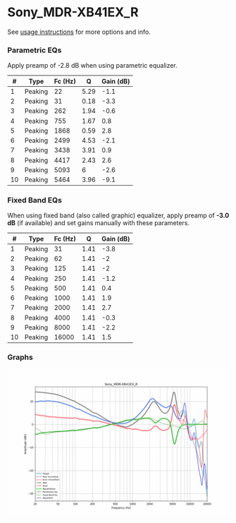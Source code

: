 # Sony_MDR-XB41EX_R
See [usage instructions](https://github.com/jaakkopasanen/AutoEq#usage) for more options and info.

### Parametric EQs
Apply preamp of -2.8 dB when using parametric equalizer.

|   # | Type    |   Fc (Hz) |    Q |   Gain (dB) |
|-----|---------|-----------|------|-------------|
|   1 | Peaking |        22 | 5.29 |        -1.1 |
|   2 | Peaking |        31 | 0.18 |        -3.3 |
|   3 | Peaking |       262 | 1.94 |        -0.6 |
|   4 | Peaking |       755 | 1.67 |         0.8 |
|   5 | Peaking |      1868 | 0.59 |         2.8 |
|   6 | Peaking |      2499 | 4.53 |        -2.1 |
|   7 | Peaking |      3438 | 3.91 |         0.9 |
|   8 | Peaking |      4417 | 2.43 |         2.6 |
|   9 | Peaking |      5093 | 6    |        -2.6 |
|  10 | Peaking |      5464 | 3.96 |        -9.1 |

### Fixed Band EQs
When using fixed band (also called graphic) equalizer, apply preamp of **-3.0 dB** (if available) and set gains manually with these parameters.

|   # | Type    |   Fc (Hz) |    Q |   Gain (dB) |
|-----|---------|-----------|------|-------------|
|   1 | Peaking |        31 | 1.41 |        -3.8 |
|   2 | Peaking |        62 | 1.41 |        -2   |
|   3 | Peaking |       125 | 1.41 |        -2   |
|   4 | Peaking |       250 | 1.41 |        -1.2 |
|   5 | Peaking |       500 | 1.41 |         0.4 |
|   6 | Peaking |      1000 | 1.41 |         1.9 |
|   7 | Peaking |      2000 | 1.41 |         2.7 |
|   8 | Peaking |      4000 | 1.41 |        -0.3 |
|   9 | Peaking |      8000 | 1.41 |        -2.2 |
|  10 | Peaking |     16000 | 1.41 |         1.5 |

### Graphs
![](./Sony_MDR-XB41EX_R.png)
